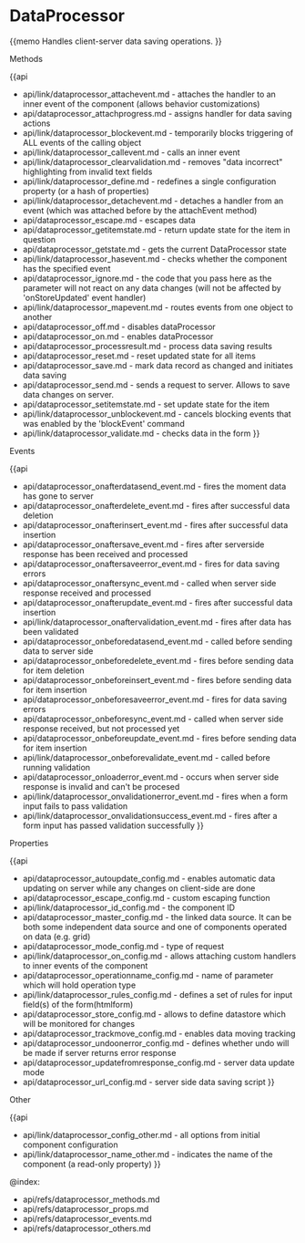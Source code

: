DataProcessor 
=============

{{memo Handles client-server data saving operations. }}





<div class='h2'>Methods</div>

{{api
- api/link/dataprocessor_attachevent.md - attaches the handler to an inner event of the component (allows behavior customizations)
- api/dataprocessor_attachprogress.md - assigns handler for data saving actions
- api/link/dataprocessor_blockevent.md - temporarily blocks triggering of ALL events of the calling object
- api/link/dataprocessor_callevent.md - calls an inner event
- api/link/dataprocessor_clearvalidation.md - removes "data incorrect" highlighting from invalid text fields
- api/link/dataprocessor_define.md - redefines a single configuration property (or a hash of properties)
- api/link/dataprocessor_detachevent.md - detaches a handler from an event (which was attached before by the attachEvent method)
- api/dataprocessor_escape.md - escapes data
- api/dataprocessor_getitemstate.md - return update state for the item in question
- api/dataprocessor_getstate.md - gets the current DataProcessor state
- api/link/dataprocessor_hasevent.md - checks whether the component has the specified event
- api/dataprocessor_ignore.md - the code that you pass here as the parameter will not react on any data changes (will not be affected by 'onStoreUpdated' event handler)
- api/link/dataprocessor_mapevent.md - routes events from one object to another
- api/dataprocessor_off.md - disables dataProcessor
- api/dataprocessor_on.md - enables dataProcessor
- api/dataprocessor_processresult.md - process data saving results
- api/dataprocessor_reset.md - reset updated state for all items
- api/dataprocessor_save.md - mark data record as changed and initiates data saving
- api/dataprocessor_send.md - sends a request to server. Allows to save data changes on server.
- api/dataprocessor_setitemstate.md - set update state for the item
- api/link/dataprocessor_unblockevent.md - cancels blocking events that was enabled by the 'blockEvent' command
- api/link/dataprocessor_validate.md - checks data in the form
}}


<div class='h2'>Events</div>


{{api
- api/dataprocessor_onafterdatasend_event.md - fires the moment data has gone to server
- api/dataprocessor_onafterdelete_event.md - fires after successful data deletion
- api/dataprocessor_onafterinsert_event.md - fires after successful data insertion
- api/dataprocessor_onaftersave_event.md - fires after serverside response has been received and processed
- api/dataprocessor_onaftersaveerror_event.md - fires for data saving errors
- api/dataprocessor_onaftersync_event.md - called when server side response received and processed
- api/dataprocessor_onafterupdate_event.md - fires after successful data insertion
- api/link/dataprocessor_onaftervalidation_event.md - fires after data has been validated
- api/dataprocessor_onbeforedatasend_event.md - called before sending data to server side
- api/dataprocessor_onbeforedelete_event.md - fires before sending data for item deletion
- api/dataprocessor_onbeforeinsert_event.md - fires before sending data for item insertion
- api/dataprocessor_onbeforesaveerror_event.md - fires for data saving errors
- api/dataprocessor_onbeforesync_event.md - called when server side response received, but not processed yet
- api/dataprocessor_onbeforeupdate_event.md - fires before sending data for item insertion
- api/link/dataprocessor_onbeforevalidate_event.md - called before running validation
- api/dataprocessor_onloaderror_event.md - occurs when server side response is invalid and can't be procesed
- api/link/dataprocessor_onvalidationerror_event.md - fires when a form input fails to pass validation
- api/link/dataprocessor_onvalidationsuccess_event.md - fires after a form input has passed validation successfully
}}


<div class='h2'>Properties</div>

{{api
- api/dataprocessor_autoupdate_config.md - enables automatic data updating on server while any changes on client-side are done
- api/dataprocessor_escape_config.md - custom escaping function
- api/link/dataprocessor_id_config.md - the component ID
- api/dataprocessor_master_config.md - the linked data source. It can be both some independent data source and one of components operated on data (e.g. grid)
- api/dataprocessor_mode_config.md - type of request
- api/link/dataprocessor_on_config.md - allows attaching custom handlers to inner events of the component
- api/dataprocessor_operationname_config.md - name of parameter which will hold operation type
- api/link/dataprocessor_rules_config.md - defines a set of rules for input field(s) of the form(htmlform)
- api/dataprocessor_store_config.md - allows to define datastore which will be monitored for changes
- api/dataprocessor_trackmove_config.md - enables data moving tracking
- api/dataprocessor_undoonerror_config.md - defines whether undo will be made if server returns error response
- api/dataprocessor_updatefromresponse_config.md - server data update mode
- api/dataprocessor_url_config.md - server side data saving script
}}





<div class='h2'>Other</div>


{{api
- api/link/dataprocessor_config_other.md - all options from initial component configuration
- api/link/dataprocessor_name_other.md - indicates the name of the component (a read-only property)
}}


@index:
- api/refs/dataprocessor_methods.md
- api/refs/dataprocessor_props.md
- api/refs/dataprocessor_events.md
- api/refs/dataprocessor_others.md

